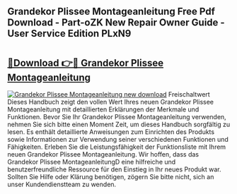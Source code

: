 ## Grandekor Plissee Montageanleitung Free Pdf Download - Part-oZK New Repair Owner Guide - User Service Edition PLxN9

# <h2><a href="http://df7ws0.blite.top/?on=Grandekor+Plissee+Montageanleitung">🔗Download 👉🔴 Grandekor Plissee Montageanleitung</a></h2>

[![Grandekor Plissee Montageanleitung new download](https://i.imgur.com/lujVjoI.png)](http://df7ws0.blite.top/?on=Grandekor+Plissee+Montageanleitung)
Freischaltwert Dieses Handbuch zeigt den vollen Wert Ihres neuen Grandekor Plissee Montageanleitung mit detaillierten Erklärungen der Merkmale und Funktionen. Bevor Sie Ihr Grandekor Plissee Montageanleitung verwenden, nehmen Sie sich bitte einen Moment Zeit, um dieses Handbuch sorgfältig zu lesen. Es enthält detaillierte Anweisungen zum Einrichten des Produkts sowie Informationen zur Verwendung seiner verschiedenen Funktionen und Fähigkeiten. Erleben Sie die Leistungsfähigkeit der Funktionsliste mit Ihrem neuen Grandekor Plissee Montageanleitung. Wir hoffen, dass das Grandekor Plissee MontageanleitungD eine hilfreiche und benutzerfreundliche Ressource für den Einstieg in Ihr neues Produkt war. Sollten Sie Hilfe oder Klärung benötigen, zögern Sie bitte nicht, sich an unser Kundendienstteam zu wenden.
